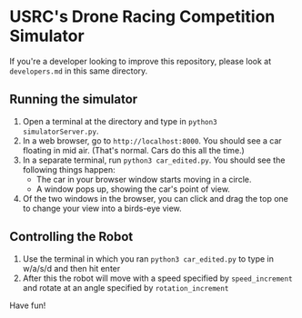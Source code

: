 # USRC's Drone Racing Competition Simulator

If you're a developer looking to improve this repository, please look at `developers.md` in this same directory.

## Running the simulator
1. Open a terminal at the directory and type in `python3 simulatorServer.py`.
2. In a web browser, go to `http://localhost:8000`. You should see a car floating in mid air. (That's normal. Cars do this all the time.)
3. In a separate terminal, run `python3 car_edited.py`. You should see the following things happen:
    - The car in your browser window starts moving in a circle.
    - A window pops up, showing the car's point of view.
4. Of the two windows in the browser, you can click and drag the top one to change your view into a birds-eye view.

## Controlling the Robot

1. Use the terminal in which you ran  `python3 car_edited.py` to type in w/a/s/d and then hit enter
2. After this the robot will move with a speed specified by `speed_increment` and rotate at an angle specified by `rotation_increment`

Have fun!